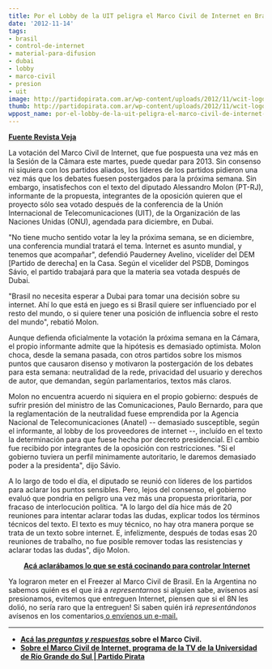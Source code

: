```yaml
---
title: Por el Lobby de la UIT peligra el Marco Civil de Internet en Brasil
date: '2012-11-14'
tags:
- brasil
- control-de-internet
- material-para-difusion
- dubai
- lobby
- marco-civil
- presion
- uit
image: http://partidopirata.com.ar/wp-content/uploads/2012/11/wcit-logo-web.png
thumb: http://partidopirata.com.ar/wp-content/uploads/2012/11/wcit-logo-web-150x150.png
wppost_name: por-el-lobby-de-la-uit-peligra-el-marco-civil-de-internet-en-brasil
---
```


<strong><a href="http://veja.abril.com.br/noticia/vida-digital/votacao-do-marco-civil-pode-ficar-para-2013" target="_blank">Fuente Revista Veja</a></strong>

La votación del Marco Civil de Internet, que fue pospuesta una vez más en la Sesión de la Câmara este martes, puede quedar para 2013. Sin consenso ni siquiera con los partidos aliados, los líderes de los partidos pidieron una vez más que los debates fuesen postergados para la próxima semana. Sin embargo, insatisfechos con el texto del diputado Alessandro Molon (PT-RJ), informante de la propuesta, integrantes de la oposición quieren que el proyecto sólo sea votado después de la conferencia de la Unión Internacional de Telecomunicaciones (UIT), de la Organización de las Naciones Unidas (ONU), agendada para diciembre, en Dubai.

"No tiene mucho sentido votar la ley la próxima semana, se en diciembre, una conferencia mundial tratará el tema. Internet es asunto mundial, y tenemos que acompañar", defendió Pauderney Avelino, vicelíder del DEM [Partido de derecha] en la Casa. Según el vicelíder del PSDB, Domingos Sávio, el partido trabajará para que la materia sea votada después de Dubai.

"Brasil no necesita esperar a Dubai para tomar una decisión sobre su internet. Ahí lo que está en juego es si Brasil quiere ser influenciado por el resto del mundo, o si quiere tener una posición de influencia sobre el resto del mundo", rebatió Molon.

Aunque defienda oficialmente la votación la próxima semana en la Cámara, el propio informante admite que la hipótesis es demasiado optimista. Molon choca, desde la semana pasada, con otros partidos sobre los mismos puntos que causaron disenso y motivaron la postergación de los debates para esta semana: neutralidad de la rede, privacidad del usuario y derechos de autor, que demandan, según parlamentarios, textos más claros.

Molon no encuentra acuerdo ni siquiera en el propio gobierno: después de sufrir presión del ministro de las Comunicaciones, Paulo Bernardo, para que la reglamentación de la neutralidad fuese emprendida por la Agencia Nacional de Telecomunicaciones (Anatel) -- demasiado susceptible, según el informante, al lobby de los proveedores de internet --, incluído en el texto la determinación para que fuese hecha por decreto presidencial. El cambio fue recibido por integrantes de la oposición con restricciones. "Si el gobierno tuviera un perfil minimamente autoritario, le daremos demasiado poder a la presidenta", dijo Sávio.

A lo largo de todo el día, el diputado se reunió con líderes de los partidos para aclarar los puntos sensibles. Pero, lejos del consenso, el gobierno evaluó que pondria en peligro una vez más una propuesta prioritaria, por fracaso de interlocución política. "A lo largo del día hice más de 20 reuniones para intentar aclarar todas las dudas, explicar todos los términos técnicos del texto. El texto es muy técnico, no hay otra manera porque se trata de un texto sobre internet. E, infelizmente, después de todas esas 20 reuniones de trabalho, no fue posible remover todas las resistencias y aclarar todas las dudas", dijo Molon.
<p style="text-align: center;"><strong> <a href="http://partidopirata.com.ar/7375/sobre-la-uit-regulando-internet-presionemos-para-que-no-se-haga">Acá aclarábamos lo que se está cocinando para controlar Internet</a></strong></p>

Ya lograron meter en el Freezer al Marco Civil de Brasil.
En la Argentina no sabemos quién es el que irá a <em>representarnos</em> si alguien sabe, avísenos así presionamos, evitemos que entreguen Internet, piensen que si el 8N les dolió, no sería raro que la entreguen!
Si saben quién irá <em> representándonos</em> avísenos en los comentarios<a href="http://partidopirata.com.ar/contacto"> o envíenos un e-mail.</a>

<hr />

<ul>
	<li><strong><a href="http://partidopirata.com.ar/5495/brasil-preguntas-y-respuestas-sobre-el-marco-civil-de-internet" target="_blank">Acá las <em>preguntas y respuestas</em> </a> sobre el Marco Civil.</strong></li>
	<li><strong><a href="http://partidopirata.com.ar/5875/sobre-el-marco-civil-de-internet-programa-de-la-tv-de-la-universidad-de-rio-grande-do-sul" rel="external nofollow">Sobre el Marco Civil de Internet, programa de la TV de la Universidad de Río Grande do Sul | Partido Pirata</a></strong></li>
</ul>
